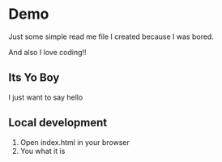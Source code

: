 # Demo

Just some simple read me file I created because I was bored.

And also I love coding!!

## Its Yo Boy

I just want to say hello

## Local development

1. Open index.html in your browser
2. You what it is